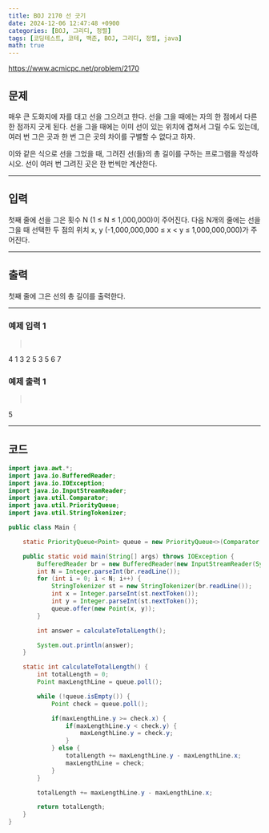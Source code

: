 ```yaml
---
title: BOJ 2170 선 긋기
date: 2024-12-06 12:47:48 +0900
categories: [BOJ, 그리디, 정렬]
tags: [코딩테스트, 코테, 백준, BOJ, 그리디, 정렬, java]
math: true
---
```


<https://www.acmicpc.net/problem/2170>

## 문제
매우 큰 도화지에 자를 대고 선을 그으려고 한다. 선을 그을 때에는 자의 한 점에서 다른 한 점까지 긋게 된다. 선을 그을 때에는 이미 선이 있는 위치에 겹쳐서 그릴 수도 있는데, 여러 번 그은 곳과 한 번 그은 곳의 차이를 구별할 수 없다고 하자.

이와 같은 식으로 선을 그었을 때, 그려진 선(들)의 총 길이를 구하는 프로그램을 작성하시오. 선이 여러 번 그려진 곳은 한 번씩만 계산한다.

---
## 입력
첫째 줄에 선을 그은 횟수 N (1 ≤ N ≤ 1,000,000)이 주어진다. 다음 N개의 줄에는 선을 그을 때 선택한 두 점의 위치 x, y (-1,000,000,000 ≤ x < y ≤ 1,000,000,000)가 주어진다.

---
## 출력
첫째 줄에 그은 선의 총 길이를 출력한다.

---
### 예제 입력 1
> <pre>
4
1 3
2 5
3 5
6 7
> </pre>

### 예제 출력 1
> <pre>
5
> </pre>

---
## 코드

```java
import java.awt.*;
import java.io.BufferedReader;
import java.io.IOException;
import java.io.InputStreamReader;
import java.util.Comparator;
import java.util.PriorityQueue;
import java.util.StringTokenizer;

public class Main {

    static PriorityQueue<Point> queue = new PriorityQueue<>(Comparator.comparingInt(point -> point.x));

    public static void main(String[] args) throws IOException {
        BufferedReader br = new BufferedReader(new InputStreamReader(System.in));
        int N = Integer.parseInt(br.readLine());
        for (int i = 0; i < N; i++) {
            StringTokenizer st = new StringTokenizer(br.readLine());
            int x = Integer.parseInt(st.nextToken());
            int y = Integer.parseInt(st.nextToken());
            queue.offer(new Point(x, y));
        }

        int answer = calculateTotalLength();

        System.out.println(answer);
    }

    static int calculateTotalLength() {
        int totalLength = 0;
        Point maxLengthLine = queue.poll();

        while (!queue.isEmpty()) {
            Point check = queue.poll();

            if(maxLengthLine.y >= check.x) {
                if(maxLengthLine.y < check.y) {
                    maxLengthLine.y = check.y;
                }
            } else {
                totalLength += maxLengthLine.y - maxLengthLine.x;
                maxLengthLine = check;
            }
        }

        totalLength += maxLengthLine.y - maxLengthLine.x;

        return totalLength;
    }
}
```
